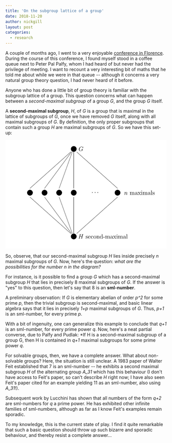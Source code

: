 ```yaml
---
title: 'On the subgroup lattice of a group'
date: 2018-11-20
author: nickgill
layout: post
categories:
  - research
---
```


A couple of months ago, I went to a very enjoyable <a href = "https://groupsinflorence2.wordpress.com/">conference in Florence</a>. During the course of this conference, I found myself stood in a coffee queue next to Peter Pal Palfy, whom I had heard of but never had the privilege of meeting. I want to recount a very interesting bit of maths that he told me about while we were in that queue -- although it concerns a very natural group theory question, I had never heard of it before.

Anyone who has done a little bit of group theory is familiar with the subgroup lattice of a group. This question concerns what can happen between a *second-maximal subgroup* of a group *G*, and the group *G* itself. 

A **second-maximal subgroup**, *H*, of *G* is a group that is maximal in the lattice of subgroups of *G*, once we have removed *G* itself, along with all maximal subgroups of *G*. By definition, the only proper subgroups that contain such a group *H* are maximal subgroups of *G*. So we have this set-up:

<img src = "lattice.jpg" align=center>

So, observe, that our second-maximal subgroup *H* lies inside precisely *n* maximal subgroups of *G*. Now, here's the question: *what are the possibilities for the number n in the diagram?* 

For instance, is it possible to find a group *G* which has a second-maximal subgroup *H* that lies in precisely 8 maximal subgroups of *G*. If the answer is "yes" to this question, then let's say that 8 is an **sml-number**.

A preliminary observation: If *G* is elementary abelian of order *p^2* for some prime *p*, then the trivial subgroup is second-maximal, and basic linear algebra says that it lies in precisely *1+p* maximal subgroups of *G*. Thus, *p+1* is an sml-number, for every prime *p*.

With a bit of ingenuity, one can generalize this example to conclude that *q+1* is an sml-number, for every prime power *q*. Now, here's a neat partial converse, due to Palfy and Pudlak: *If H is a second-maximal subgroup of a group G, then H is contained in *q+1* maximal subgroups for some prime power *q*.

For solvable groups, then, we have a complete answer. What about non-solvable groups? Here, the situation is still unclear. A 1983 paper of Walter Feit established that 7 is an sml-number -- he exhibits a second maximal subgroup *H* of the alternating group *A_31* which has this behaviour (I don't have access to Feit's paper, so can't describe *H* right now; I have also seen Feit's paper cited for an example yielding 11 as an sml-number, also using *A_31*!).

Subsequent work by Lucchini has shown that all numbers of the form *q+2* are sml-numbers for *q* a prime power. He has exhibited other infinite families of sml-numbers, although as far as I know Feit's examples remain sporadic.

To my knowledge, this is the current state of play. I find it quite remarkable that such a basic question should throw up such bizarre and sporadic behaviour, and thereby resist a complete answer...




